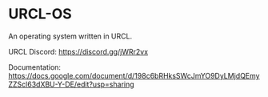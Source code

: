 # URCL-OS
An operating system written in URCL.

URCL Discord: https://discord.gg/jWRr2vx

Documentation: https://docs.google.com/document/d/198c6bRHksSWcJmYO9DyLMjdQEmyZZScl63dXBU-Y-DE/edit?usp=sharing
